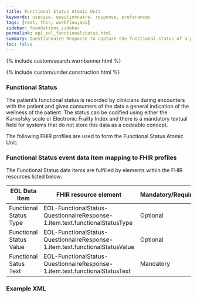 ```yaml
---
title: Functional Status Atomic Unit
keywords: usecase, questionnaire, response, preferences
tags: [rest, fhir, workflow,api]
sidebar: foundations_sidebar
permalink: api_eol_functionalstatus.html
summary: Questionnaire Response to capture the functional status of a patient using established scales where available.
toc: false
---
```

{% include custom/search.warnbanner.html %}

{% include custom/under.construction.html %}

### Functional Status ###

The patient’s functional status is recorded by clinicians during encounters with the patient and gives consumers of the data a general indication of the wellness of the patient. The status can be codified using either the Karnofsky scale or Electronic Frailty Index and there is a mandatory textual field for systems that do not store this data as a codeable concept.

The following FHIR profiles are used to form the Functional Status Atomic Unit:

### Functional Status event data item mapping to FHIR profiles ###

The Functional Status data items are fulfilled by elements within the FHIR resources listed below:

| EOL Data Item                       | FHIR resource element                                                   | Mandatory/Required/Optional |
|-----------------------------------|-------------------------------------------------------------------------|-----------------------------|
| Functional Status Type			| EOL-FunctionalStatus-QuestionnaireResponse-1.item.text.functionalStatusType | Optional |
| Functional Status Value			| EOL-FunctionalStatus-QuestionnaireResponse-1.item.text.functionalStatusValue | Optional |
| Functional Satus Text				| EOL-FunctionalStatus-QuestionnaireResponse-1.item.text.functionalStatusText | Mandatory |


### Example XML ###

<script src="https://gist.github.com/IOPS-DEV/d99075703df69b8ad5ec6233dbda2caf.js"></script>


